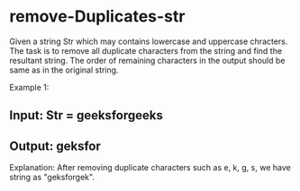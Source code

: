 # remove-Duplicates-str

Given a string Str which may contains lowercase and uppercase chracters. The task is to remove all duplicate characters from the string and find the resultant string. The order of remaining characters in the output should be same as in the original string.

Example 1:

## Input: Str = geeksforgeeks

## Output: geksfor

Explanation: After removing duplicate
characters such as e, k, g, s, we have
string as "geksforgek".
